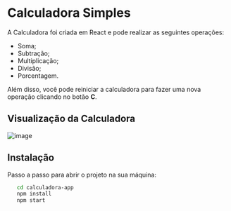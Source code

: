 
# Calculadora Simples

A Calculadora foi criada em React e pode realizar as seguintes operações:

- Soma;
- Subtração;
- Multiplicação;
- Divisão;
- Porcentagem.

Além disso, você pode reiniciar a calculadora para fazer uma nova operação clicando no botão **C**. 

## Visualização da Calculadora
![image](https://github.com/ariaalves/calculadora_react/assets/127545226/90e87991-92f3-4f24-8fc0-21197ddc869a)



## Instalação

Passo a passo para abrir o projeto na sua máquina:

```bash
   cd calculadora-app 
   npm install 
   npm start
```
    
